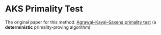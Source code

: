 # AKS Primality Test
The original paper for this method: [Agrawal–Kayal–Saxena primality test](https://github.com/AJ-Wuu/EllipticCurves/blob/main/Reference/PRIMES%20is%20in%20P%20by%20AKS.pdf) (a **deterministic** primality-proving algorithm)
